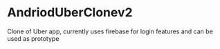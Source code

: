 # AndriodUberClonev2

Clone of Uber app, currently uses firebase for login features and can be used as prototype
